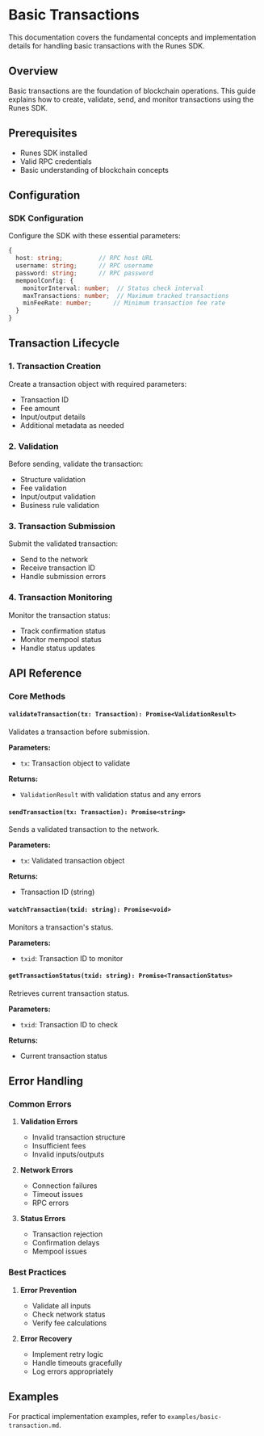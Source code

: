 # Basic Transactions

This documentation covers the fundamental concepts and implementation details for handling basic transactions with the Runes SDK.

## Overview

Basic transactions are the foundation of blockchain operations. This guide explains how to create, validate, send, and monitor transactions using the Runes SDK.

## Prerequisites

- Runes SDK installed
- Valid RPC credentials
- Basic understanding of blockchain concepts

## Configuration

### SDK Configuration

Configure the SDK with these essential parameters:

```typescript
{
  host: string;          // RPC host URL
  username: string;      // RPC username
  password: string;      // RPC password
  mempoolConfig: {
    monitorInterval: number;  // Status check interval
    maxTransactions: number;  // Maximum tracked transactions
    minFeeRate: number;      // Minimum transaction fee rate
  }
}
```

## Transaction Lifecycle

### 1. Transaction Creation

Create a transaction object with required parameters:
- Transaction ID
- Fee amount
- Input/output details
- Additional metadata as needed

### 2. Validation

Before sending, validate the transaction:
- Structure validation
- Fee validation
- Input/output validation
- Business rule validation

### 3. Transaction Submission

Submit the validated transaction:
- Send to the network
- Receive transaction ID
- Handle submission errors

### 4. Transaction Monitoring

Monitor the transaction status:
- Track confirmation status
- Monitor mempool status
- Handle status updates

## API Reference

### Core Methods

#### `validateTransaction(tx: Transaction): Promise<ValidationResult>`
Validates a transaction before submission.

**Parameters:**
- `tx`: Transaction object to validate

**Returns:**
- `ValidationResult` with validation status and any errors

#### `sendTransaction(tx: Transaction): Promise<string>`
Sends a validated transaction to the network.

**Parameters:**
- `tx`: Validated transaction object

**Returns:**
- Transaction ID (string)

#### `watchTransaction(txid: string): Promise<void>`
Monitors a transaction's status.

**Parameters:**
- `txid`: Transaction ID to monitor

#### `getTransactionStatus(txid: string): Promise<TransactionStatus>`
Retrieves current transaction status.

**Parameters:**
- `txid`: Transaction ID to check

**Returns:**
- Current transaction status

## Error Handling

### Common Errors

1. **Validation Errors**
   - Invalid transaction structure
   - Insufficient fees
   - Invalid inputs/outputs

2. **Network Errors**
   - Connection failures
   - Timeout issues
   - RPC errors

3. **Status Errors**
   - Transaction rejection
   - Confirmation delays
   - Mempool issues

### Best Practices

1. **Error Prevention**
   - Validate all inputs
   - Check network status
   - Verify fee calculations

2. **Error Recovery**
   - Implement retry logic
   - Handle timeouts gracefully
   - Log errors appropriately

## Examples

For practical implementation examples, refer to `examples/basic-transaction.md`. 
